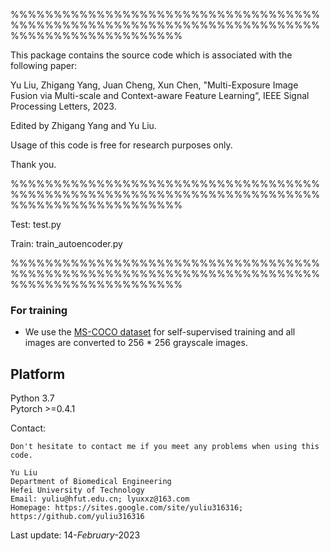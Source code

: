 %%%%%%%%%%%%%%%%%%%%%%%%%%%%%%%%%%%%%%%%%%%%%%%%%%%%%%%%%%%%%%%%%%%%%%%%%%%%%%%%%%%%%%%%%%%%

This package contains the source code which is associated with the following paper:

Yu Liu, Zhigang Yang, Juan Cheng, Xun Chen, "Multi-Exposure Image Fusion via Multi-scale and Context-aware Feature Learning“, IEEE Signal Processing Letters, 2023.

Edited by Zhigang Yang and Yu Liu. 

Usage of this code is free for research purposes only. 

Thank you.

%%%%%%%%%%%%%%%%%%%%%%%%%%%%%%%%%%%%%%%%%%%%%%%%%%%%%%%%%%%%%%%%%%%%%%%%%%%%%%%%%%%%%%%%%%%%

Test: test.py

Train: train_autoencoder.py

%%%%%%%%%%%%%%%%%%%%%%%%%%%%%%%%%%%%%%%%%%%%%%%%%%%%%%%%%%%%%%%%%%%%%%%%%%%%%%%%%%%%%%%%%%%%

### For training

* We use the [MS-COCO dataset](https://voxel51.com/docs/fiftyone/user_guide/dataset_zoo/datasets.html#dataset-zoo-coco-2017) for self-supervised training  and all images are converted to 256 * 256 grayscale images.

## Platform

Python 3.7  
Pytorch >=0.4.1  



Contact:

    Don't hesitate to contact me if you meet any problems when using this code.
    
    Yu Liu
    Department of Biomedical Engineering
    Hefei University of Technology                                                            
    Email: yuliu@hfut.edu.cn; lyuxxz@163.com
    Homepage: https://sites.google.com/site/yuliu316316; https://github.com/yuliu316316


Last update: 14-*February*-2023
